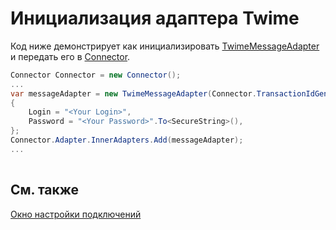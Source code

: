 # Инициализация адаптера Twime

Код ниже демонстрирует как инициализировать [TwimeMessageAdapter](xref:StockSharp.Twime.TwimeMessageAdapter) и передать его в [Connector](xref:StockSharp.Algo.Connector).

```cs
Connector Connector = new Connector();				
...				
var messageAdapter = new TwimeMessageAdapter(Connector.TransactionIdGenerator)
{
    Login = "<Your Login>",
    Password = "<Your Password>".To<SecureString>(),
};
Connector.Adapter.InnerAdapters.Add(messageAdapter);
...	
							
```

## См. также

[Окно настройки подключений](../../../graphical_user_interface/connection_settings_window.md)
